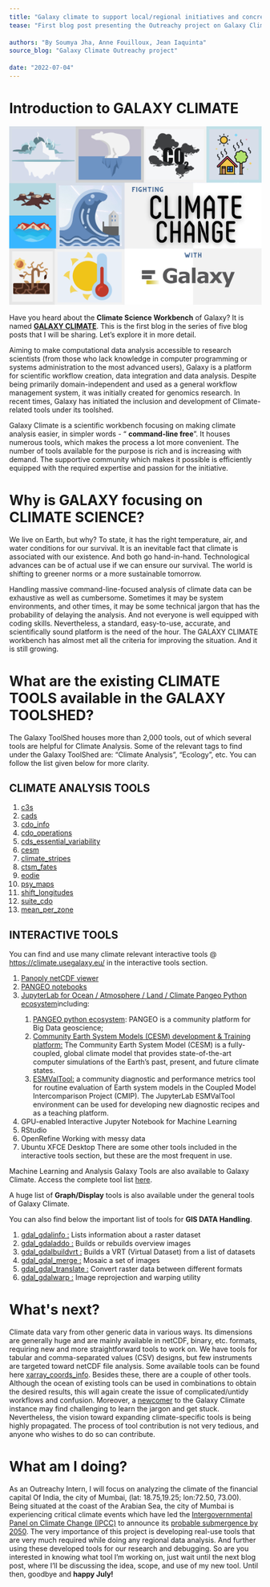 ```yaml
---
title: "Galaxy climate to support local/regional initiatives and concrete actions to fight climate change" 
tease: "First blog post presenting the Outreachy project on Galaxy Climate"

authors: "By Soumya Jha, Anne Fouilloux, Jean Iaquinta"
source_blog: "Galaxy Climate Outreachy project"

date: "2022-07-04"
---
```


# Introduction to GALAXY CLIMATE 

![Galaxy Climate Project Outreachy Blog1](Galaxy_Climate_Project_Outreachy_Blog1.png)

Have you heard about the **Climate Science Workbench** of Galaxy? It is named **[GALAXY CLIMATE](https://climate.usegalaxy.eu/)**. This is the first blog in the series of five blog posts that I will be sharing. Let’s explore it in more detail.


Aiming to make computational data analysis accessible to research scientists (from those who lack knowledge in computer programming or systems administration to the most advanced users), Galaxy is a platform for scientific workflow creation, data integration and data analysis. Despite being primarily domain-independent and used as a general workflow management system, it was initially created for genomics research. In recent times, Galaxy has initiated the inclusion and development of Climate-related tools under its toolshed.

Galaxy Climate is a scientific workbench focusing on making climate analysis easier, in simpler words - “ **command-line free**”. It houses numerous tools, which makes the process a lot more convenient. The number of tools available for the purpose is rich and is increasing with demand. The supportive community which makes it possible is efficiently equipped with the required expertise and passion for the initiative.



# Why is GALAXY focusing on CLIMATE SCIENCE?

We live on Earth, but why? To state, it has the right temperature, air, and water conditions for our survival. It is an inevitable fact that climate is associated with our existence. And both go hand-in-hand. Technological advances can be of actual use if we can ensure our survival. The world is shifting to greener norms or a more sustainable tomorrow.

Handling massive command-line-focused analysis of climate data can be exhaustive as well as cumbersome. Sometimes it may be system environments, and other times, it may be some technical jargon that has the probability of delaying the analysis. And not everyone is well equipped with coding skills. Nevertheless, a standard, easy-to-use, accurate, and scientifically sound platform is the need of the hour. The GALAXY CLIMATE workbench has almost met all the criteria for improving the situation. And it is still growing.




# What are the existing CLIMATE TOOLS available in the GALAXY TOOLSHED?

The Galaxy ToolShed houses more than 2,000 tools, out of which several tools are helpful for Climate Analysis.  Some of the relevant tags to find under the Galaxy ToolShed are: “Climate Analysis”, “Ecology”, etc. You can follow the list given below for more clarity. 


## CLIMATE ANALYSIS TOOLS
<ol>
<li><a href="https://toolshed.g2.bx.psu.edu/repository/browse_repository?id=66db1d2dd5ec1fab">c3s</a></li>
<li><a href="https://toolshed.g2.bx.psu.edu/repository/browse_repositories_in_category?sort=name&operation=view_or_manage_repository&id=58c4b9b8233320fc">cads</a></li>
<li><a href="https://toolshed.g2.bx.psu.edu/repository/browse_repositories_in_category?sort=name&operation=view_or_manage_repository&id=c8c1cfa654cb096d">cdo_info</a></li>
<li><a href="https://toolshed.g2.bx.psu.edu/repository/browse_repositories_in_category?sort=name&operation=view_or_manage_repository&id=8a2394bf5c1816a5">cdo_operations</a></li>
<li><a href="https://toolshed.g2.bx.psu.edu/repository/browse_repositories_in_category?sort=name&operation=view_or_manage_repository&id=0d422cfb5d8fef89">cds_essential_variability</a></li>  
<li><a href="https://toolshed.g2.bx.psu.edu/repository/browse_repositories_in_category?sort=name&operation=view_or_manage_repository&id=7aa3cab2c60dddc0">cesm</a></li>
<li><a href="https://toolshed.g2.bx.psu.edu/repository/browse_repositories_in_category?sort=name&operation=view_or_manage_repository&id=51707a18875902ba">climate_stripes</a></li>
<li><a href="https://toolshed.g2.bx.psu.edu/repository/browse_repositories_in_category?sort=name&operation=view_or_manage_repository&id=f39a869bd7709275">ctsm_fates</a></li>
<li><a href="https://toolshed.g2.bx.psu.edu/repository/browse_repositories_in_category?sort=name&operation=view_or_manage_repository&id=ddd8dba334f1d765">eodie</a></li>
<li><a href="https://toolshed.g2.bx.psu.edu/repository/browse_repositories_in_category?sort=name&operation=view_or_manage_repository&id=c708d3f50a3e80e9">psy_maps</a></li>
<li><a href="https://toolshed.g2.bx.psu.edu/repository/browse_repositories_in_category?sort=name&operation=view_or_manage_repository&id=6f6f2aca88e226de">shift_longitudes</a></li>
<li><a href="https://toolshed.g2.bx.psu.edu/repository/browse_repositories_in_category?sort=name&operation=view_or_manage_repository&id=11bb18c4362d86a5">suite_cdo</a></li>
<li><a href="https://climate.usegalaxy.eu/root?tool_id=toolshed.g2.bx.psu.edu/repos/climate/mean_per_zone/mean_per_zone">mean_per_zone</a></li>
</ol>

## INTERACTIVE TOOLS

You can find and use many climate relevant interactive tools @ <https://climate.usegalaxy.eu/>  in the interactive tools section.

<ol>
<li><a href="https://live.usegalaxy.eu/?tool_id=interactive_tool_panoply">Panoply netCDF viewer</a></li>
<li><a href="https://live.usegalaxy.eu/?tool_id=interactive_tool_pangeo_notebook">PANGEO notebooks</a></li>
<li><a href="https://live.usegalaxy.eu/?tool_id=interactive_tool_climate_notebook">JupyterLab for Ocean / Atmosphere / Land / Climate Pangeo Python ecosystem</a>including:</li>
    <ol>
    <li><a href="https://pangeo.io/">PANGEO python ecosystem</a>: PANGEO is a community platform for Big Data geoscience;</li>
    <li><a href="http://www.cesm.ucar.edu/">Community Earth System Models (CESM) development & Training platform:</a> The Community Earth System Model (CESM) is a fully-coupled, global climate model that provides state-of-the-art computer simulations of the Earth’s past, present, and future climate states.</li>
    <li><a href="https://www.esmvaltool.org/">ESMValTool:</a> a community diagnostic and performance metrics tool for routine evaluation of Earth system models in the Coupled Model Intercomparison Project (CMIP). The JupyterLab ESMValTool environment can be used for developing new diagnostic recipes and as a teaching platform.
</li>
    </ol>
<li>GPU-enabled Interactive Jupyter Notebook for Machine Learning</li>

<li>RStudio</li>
<li>OpenRefine Working with messy data</li>
<li>Ubuntu XFCE Desktop There are some other tools included in the interactive tools section, but these are the most frequent in use.</li>
</ol>

Machine Learning and Analysis Galaxy Tools are also available to Galaxy Climate. Access the complete tool list [here](https://toolshed.g2.bx.psu.edu/).



A huge list of **Graph/Display** tools is also available under the general tools of Galaxy Climate.

You can also find below the important list of tools for **GIS DATA Handling**.
<ol>
<li><a href="https://climate.usegalaxy.eu/root?tool_id=toolshed.g2.bx.psu.edu/repos/ecology/gdal_gdalinfo/gdal_gdalinfo">gdal_gdalinfo  :</a>  Lists information about a raster dataset</li>
<li><a href="https://climate.usegalaxy.eu/root?tool_id=toolshed.g2.bx.psu.edu/repos/ecology/gdal_gdaladdo/gdal_gdaladdo">gdal_gdaladdo  :</a>   Builds or rebuilds overview images</li>
<li><a href="https://climate.usegalaxy.eu/root?tool_id=toolshed.g2.bx.psu.edu/repos/ecology/gdal_gdalbuildvrt/gdal_gdalbuildvrt">gdal_gdalbuildvrt  :</a>  Builds a VRT (Virtual Dataset) from a list of datasets</li>
<li><a href="https://climate.usegalaxy.eu/root?tool_id=toolshed.g2.bx.psu.edu/repos/ecology/gdal_gdal_merge/gdal_gdal_merge">gdal_gdal_merge  :</a>  Mosaic a set of images</li>
<li><a href="https://climate.usegalaxy.eu/root?tool_id=toolshed.g2.bx.psu.edu/repos/ecology/gdal_gdal_translate/gdal_gdal_translate">gdal_gdal_translate  :</a>  Convert raster data between different formats</li>
<li><a href="https://climate.usegalaxy.eu/root?tool_id=toolshed.g2.bx.psu.edu/repos/ecology/gdal_gdalwarp/gdal_gdalwarp">gdal_gdalwarp  :</a>  Image reprojection and warping utility</li>
</ol>


# What's next?



Climate data vary from other generic data in various ways. Its dimensions are generally huge and are mainly available in netCDF, binary, etc. formats, requiring new and more straightforward tools to work on. We have tools for tabular and comma-separated values (CSV) designs, but few instruments are targeted toward netCDF file analysis. Some available tools can be found here [xarray_coords_info](https://toolshed.g2.bx.psu.edu/repository/browse_repository?id=0535bc9a272a7dba). Besides these, there are a couple of other tools.
Although the ocean of existing tools can be used in combinations to obtain the desired results, this will again create the issue of complicated/untidy workflows and confusion. Moreover, a [newcomer](https://galaxyproject.org/get-started/) to the Galaxy Climate instance may find challenging to learn the jargon and get stuck. Nevertheless, the vision toward expanding climate-specific tools is being highly propagated. The process of tool contribution is not very tedious, and anyone who wishes to do so can contribute.



# What am I doing?


As an Outreachy Intern, I will focus on analyzing the climate of the financial capital Of India, the city of Mumbai, (lat: 18.75,19.25; lon:72.50, 73.00). Being situated at the coast of the Arabian Sea, the city of Mumbai is experiencing critical climate events which have led the [Intergovernmental Panel on Climate Change (IPCC)](https://www.ipcc.ch/) to announce its [probable submergence by 2050](https://www.ipcc.ch/srocc/chapter/chapter-4-sea-level-rise-and-implications-for-low-lying-islands-coasts-and-communities/). The very importance of this project is developing real-use tools that are very much required while doing any regional data analysis. And further using these developed tools for our research and debugging. So are you interested in knowing what tool I’m working on, just wait until the next blog post, where I’ll be discussing the idea, scope, and use of my new tool. Until then, goodbye and **happy July!**   


